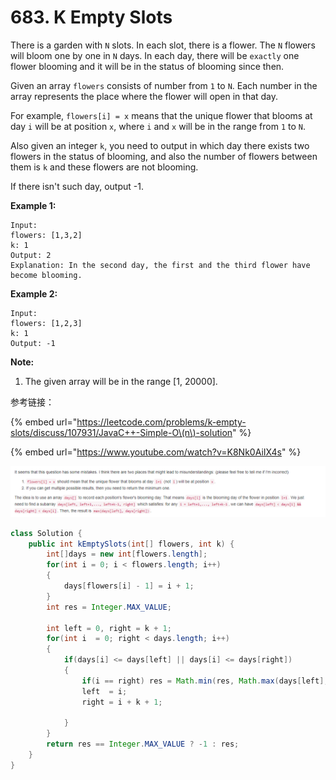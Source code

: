 # 683. K Empty Slots



There is a garden with `N` slots. In each slot, there is a flower. The `N` flowers will bloom one by one in `N` days. In each day, there will be `exactly` one flower blooming and it will be in the status of blooming since then.

Given an array `flowers` consists of number from `1` to `N`. Each number in the array represents the place where the flower will open in that day.

For example, `flowers[i] = x` means that the unique flower that blooms at day `i` will be at position `x`, where `i` and `x` will be in the range from `1` to `N`.

Also given an integer `k`, you need to output in which day there exists two flowers in the status of blooming, and also the number of flowers between them is `k` and these flowers are not blooming.

If there isn't such day, output -1.

**Example 1:**  


```text
Input: 
flowers: [1,3,2]
k: 1
Output: 2
Explanation: In the second day, the first and the third flower have become blooming.
```

**Example 2:**  


```text
Input: 
flowers: [1,2,3]
k: 1
Output: -1
```

**Note:**  


1. The given array will be in the range \[1, 20000\].

参考链接：

{% embed url="https://leetcode.com/problems/k-empty-slots/discuss/107931/JavaC++-Simple-O\(n\)-solution" %}

{% embed url="https://www.youtube.com/watch?v=K8Nk0AiIX4s" %}

![](../.gitbook/assets/image%20%282%29.png)

```java
class Solution {
    public int kEmptySlots(int[] flowers, int k) {
        int[]days = new int[flowers.length];
        for(int i = 0; i < flowers.length; i++)
        {
            days[flowers[i] - 1] = i + 1;
        }
        int res = Integer.MAX_VALUE;
        
        int left = 0, right = k + 1;
        for(int i  = 0; right < days.length; i++)
        {
            if(days[i] <= days[left] || days[i] <= days[right])
            {
                if(i == right) res = Math.min(res, Math.max(days[left], days[right]));
                left  = i;
                right = i + k + 1;
                
            }
        }
        return res == Integer.MAX_VALUE ? -1 : res;
    }
}
```

